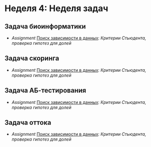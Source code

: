 # Неделя 4: Неделя задач
## Задача биоинформатики
* _Assignment_ [Поиск зависимости в данных](week_3/materials/3-1.Poisk_zavisimostej_v_dannyh.pdf): _Критерии Стьюдента, проверка гипотез для долей_
## Задача скоринга
 * _Assignment_ [Поиск зависимости в данных](week_3/materials/3-1.Poisk_zavisimostej_v_dannyh.pdf): _Критерии Стьюдента, проверка гипотез для долей_
## Задача АБ-тестирования
 * _Assignment_ [Поиск зависимости в данных](week_3/materials/3-1.Poisk_zavisimostej_v_dannyh.pdf): _Критерии Стьюдента, проверка гипотез для долей_
## Задача оттока
 * _Assignment_ [Поиск зависимости в данных](week_3/materials/3-1.Poisk_zavisimostej_v_dannyh.pdf): _Критерии Стьюдента, проверка гипотез для долей_

